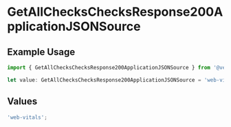 # GetAllChecksChecksResponse200ApplicationJSONSource

## Example Usage

```typescript
import { GetAllChecksChecksResponse200ApplicationJSONSource } from '@vercel/client/models/operations';

let value: GetAllChecksChecksResponse200ApplicationJSONSource = 'web-vitals';
```

## Values

```typescript
'web-vitals';
```
